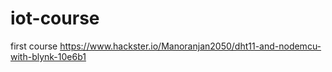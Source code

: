 # iot-course
first course
https://www.hackster.io/Manoranjan2050/dht11-and-nodemcu-with-blynk-10e6b1
